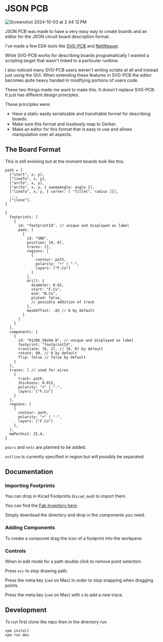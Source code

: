 # JSON PCB

![Screenshot 2024-10-03 at 2 44 12 PM](https://github.com/user-attachments/assets/e8281deb-e20b-4d66-ac85-571a90c7eb95)

JSON PCB was made to have a very easy way to create boards and an editor for the JSON circuit board description format.

I've made a few EDA tools like [SVG-PCB](https://github.com/leomcelroy/svg-pcb) and [NetWeaver](https://github.com/leomcelroy/net-weaver).

While SVG-PCB works for describing boards programatically I wanted a scripting target that wasn't linked to a particular runtime.

I also noticed many SVG-PCB users weren't writing scripts at all and instead just using the GUI. When extending these features in SVG-PCB the editor becomes
quite heavy handed in modifying portions of users code.

These two things made me want to make this. It doesn't replace SVG-PCB. It just has different design principles.

These principles were:

- Have a static easily serializable and transfrable format for describing boards.
- Make sure this format and losslessly map to Gerber.
- Make an editor for this format that is easy to use and allows manipulation over all aspects.

## The Board Format

This is still evolving but at the moment boards look like this.

```
path = [
  ["start", x, y],
  ["lineTo", x, y],
  ["arcTo", x, y],
  ["arcTo", x, y, { sweepAngle: angle }],
  ["lineTo", x, y, { corner: [ "fillet", radius ]}],
  ...,
  ["close"],
]

{
  footprints: [
    {
      id: "footprintId", // unique and displayed as label
      pads: [
        {
          id: "GND",
          position: [0, 0],
          traces: [],
          regions: [
            {
              contour: path,
              polarity: "+" | "-",
              layers: ["F.Cu"]
            }
          ],
          drill: {
            diameter: 0.02,
            start: "F.Cu",
            end: "B.Cu",
            plated: false,
            // possible addition of track
          },
          maskOffset: .03 // 0 by default
        }
      ]
    }
  ],
  components: [
    {
      id: "R1206_50ohm_0", // unique and displayed as label
      footprint: "footprintId",
      translate: [0, 1], // [0, 0] by default
      rotate: 90, // 0 by default
      flip: false // false by default
    }
  ],
  traces: [ // used for wires
    {
      track: path,
      thickness: 0.015,
      polarity: "+" | "-",
      layers: ["F.Cu"]
    }
  ],
  regions: [
    {
      contour: path,
      polarity: "+" | "-",
      layers: ["F.Cu"]
    },
  ],
  mmPerUnit: 25.4,
}
```

`pours` and `nets` are planned to be added.

`outline` is currently specified in region but will possibly be separated.

## Documentation

### Importing Footprints

You can drop in Kicad Footprints (`kicad_mod`) to import them.

You can find the [Fab Inventory here](https://gitlab.fabcloud.org/pub/libraries/electronics/kicad/-/tree/master/fab.pretty?ref_type=heads).

Simply download the directory and drop in the components you need.

### Adding Components

To create a componet drag the icon of a footprint into the workpane.

### Controls

When in edit mode for a path double click to remove point selection.

Press `esc` to stop drawing path.

Press the meta key (`cmd` on Mac) in order to stop snapping when dragging points.

Press the meta key (`cmd` on Mac) with `a` to add a new trace.

## Development

To run first clone the repo then in the directory run

```
npm install
npm run dev
```

